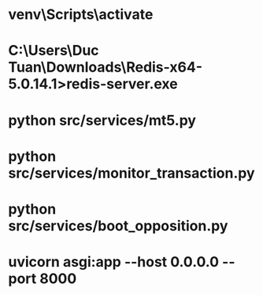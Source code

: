 # venv\Scripts\activate

<!-- D:\mt5\stock_tracking\py_bridge -->

<!-- Mở server để đồng bộ socket cho 3 tiến trình -->
# C:\Users\Duc Tuan\Downloads\Redis-x64-5.0.14.1>redis-server.exe

<!-- Tiến trình chạy theo dõi pnl, vào/đóng lệnh -->
# python src/services/mt5.py
# python src/services/monitor_transaction.py
# python src/services/boot_opposition.py

# uvicorn asgi:app --host 0.0.0.0 --port 8000 
<!-- --workers 6 -->